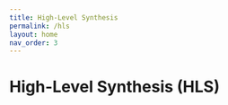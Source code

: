 ```yaml
---
title: High-Level Synthesis
permalink: /hls
layout: home
nav_order: 3
---
```


# High-Level Synthesis (HLS)
